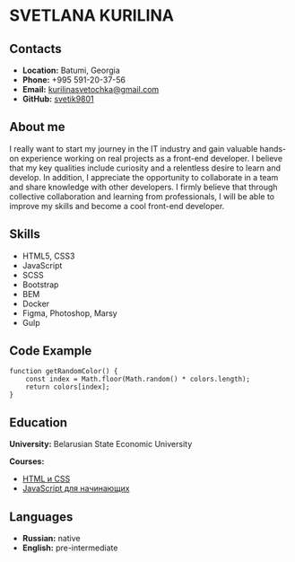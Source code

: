 # SVETLANA KURILINA
## Contacts
* **Location:** Batumi, Georgia
* **Phone:** +995 591-20-37-56
* **Email:** kurilinasvetochka@gmail.com
* **GitHub:** [svetik9801](https://github.com/svetik9801)
## About me
I really want to start my journey in the IT industry and gain valuable hands-on experience working on real projects as a front-end developer. I believe that my key qualities include curiosity and a relentless desire to learn and develop. In addition, I appreciate the opportunity to collaborate in a team and share knowledge with other developers. I firmly believe that through collective collaboration and learning from professionals, I will be able to improve my skills and become a cool front-end developer.
## Skills
* HTML5, CSS3
* JavaScript
* SCSS
* Bootstrap
* BEM
* Docker
* Figma, Photoshop, Marsy
* Gulp
## Code Example
```
function getRandomColor() {
    const index = Math.floor(Math.random() * colors.length);
    return colors[index];
}
```
## Education 
**University:** Belarusian State Economic University

**Courses:**
* [HTML и CSS](https://stepik.org/course/38218/syllabus)
* [JavaScript для начинающих](https://stepik.org/course/2223/syllabus)
## Languages
* **Russian:** native
* **English:** pre-intermediate
